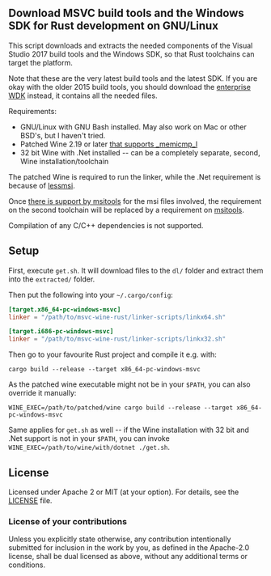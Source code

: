 ## Download MSVC build tools and the Windows SDK for Rust development on GNU/Linux

This script downloads and extracts the needed components of the Visual Studio 2017 build tools and the Windows SDK,
so that Rust toolchains can target the platform.

Note that these are the very latest build tools and the latest SDK. If you are okay with the older 2015 build tools,
you should download the [enterprise WDK](https://developer.microsoft.com/en-us/windows/hardware/license-terms-enterprise-wdk-1703) instead,
it contains all the needed files.

Requirements:

* GNU/Linux with GNU Bash installed. May also work on Mac or other BSD's, but I haven't tried.
* Patched Wine 2.19 or later [that supports _memicmp_l](https://bugs.winehq.org/show_bug.cgi?id=43884)
* 32 bit Wine with .Net installed -- can be a completely separate, second, Wine installation/toolchain

The patched Wine is required to run the linker, while the .Net requirement is because of [lessmsi](http://lessmsi.activescott.com/).

Once [there is support by msitools](https://bugzilla.gnome.org/show_bug.cgi?id=789020) for the msi files involved,
the requirement on the second toolchain will be replaced by a requirement on [msitools](https://wiki.gnome.org/msitools).

Compilation of any C/C++ dependencies is not supported.

## Setup

First, execute `get.sh`. It will download files to the `dl/` folder and extract them into the `extracted/` folder.

Then put the following into your `~/.cargo/config`:

```toml
[target.x86_64-pc-windows-msvc]
linker = "/path/to/msvc-wine-rust/linker-scripts/linkx64.sh"

[target.i686-pc-windows-msvc]
linker = "/path/to/msvc-wine-rust/linker-scripts/linkx32.sh"
```

Then go to your favourite Rust project and compile it e.g. with:

```
cargo build --release --target x86_64-pc-windows-msvc
```

As the patched wine executable might not be in your `$PATH`, you can also override it manually:

```
WINE_EXEC=/path/to/patched/wine cargo build --release --target x86_64-pc-windows-msvc
```

Same applies for `get.sh` as well -- if the Wine installation with 32 bit and .Net support is not in your `$PATH`,
you can invoke `WINE_EXEC=/path/to/wine/with/dotnet ./get.sh`.

## License

Licensed under Apache 2 or MIT (at your option). For details, see the [LICENSE](LICENSE) file.

### License of your contributions

Unless you explicitly state otherwise, any contribution intentionally submitted for
inclusion in the work by you, as defined in the Apache-2.0 license,
shall be dual licensed as above, without any additional terms or conditions.
